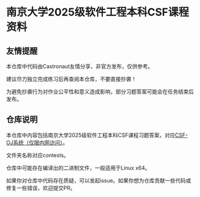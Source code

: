 # 南京大学2025级软件工程本科CSF课程资料

## 友情提醒

本仓库中代码由Castronaut友情分享，非官方发布，仅供参考。

建议尽力独立完成练习后再查阅本仓库，不要直接抄袭！

为避免抄袭行为对作业公平性和意义造成影响，部分习题答案可能会在任务结束后发布。

## 仓库说明

本仓库中内容包括南京大学2025级软件工程本科CSF课程习题答案，对应[CSF-OJ系统（仅限内网访问）](http://172.19.241.169/)。

文件夹名称对应contests。

仓库中可能存在编译出的二进制文件，一般适用于Linux x64。

如果你对仓库中代码存在质疑，可以发起issue。如果你想为仓库贡献一些代码或修复一些错误，欢迎提交PR。
